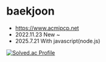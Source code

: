 # baekjoon
- https://www.acmipcp.net
- 2022.11.23 New ~
- 2025.7.21 With javascript(node.js)

[![Solved.ac Profile](http://mazassumnida.wtf/api/v2/generate_badge?boj=worl5604)](https://solved.ac/profile/worl5604/)
